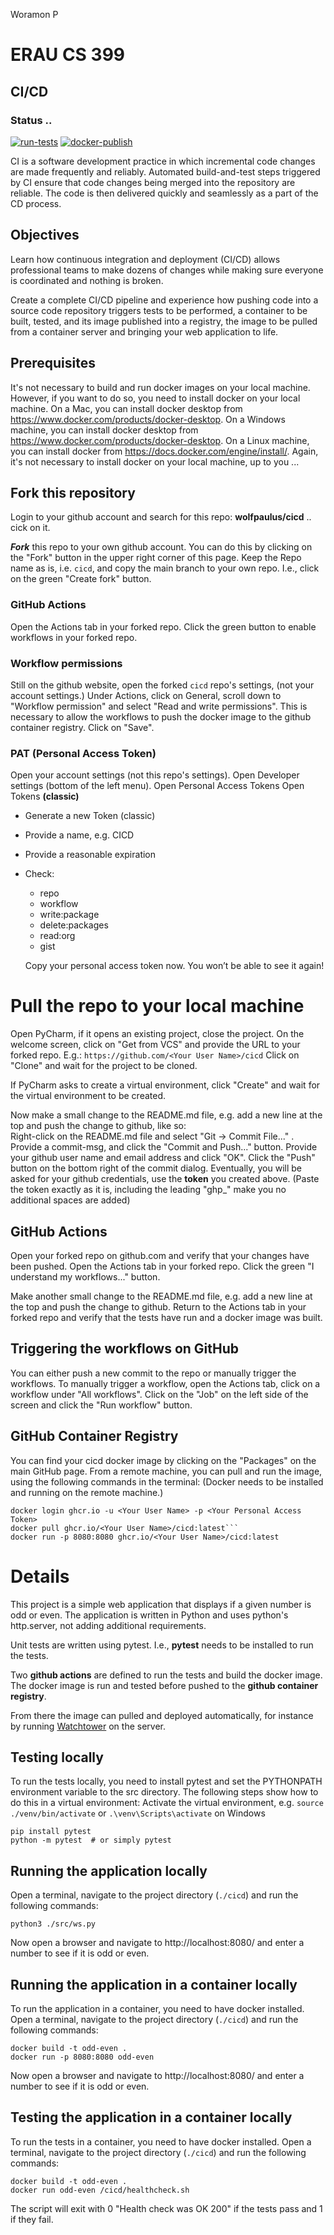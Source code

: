 Woramon P

# ERAU CS 399 
## CI/CD
### Status ..
[![run-tests](../../actions/workflows/python-test.yml/badge.svg)](../../actions/workflows/python-test.yml)
[![docker-publish](../../actions/workflows/docker-publish.yml/badge.svg)](../../actions/workflows/docker-publish.yml)

CI is a software development practice in which incremental code changes are made frequently and reliably. 
Automated build-and-test steps triggered by CI ensure that code changes being merged into the repository are reliable. 
The code is then delivered quickly and seamlessly as a part of the CD process.

## Objectives
Learn how continuous integration and deployment (CI/CD) allows professional teams to make dozens of changes while 
making sure everyone is coordinated and nothing is broken. 

Create a complete CI/CD pipeline and experience how pushing code into a source code repository triggers tests to be 
performed, a container to be built, tested, and its image published into a registry, the image to be pulled from a 
container server and bringing your web application to life.

## Prerequisites
It's not necessary to build and run docker images on your local machine. 
However, if you want to do so, you need to install docker on your local machine.
On a Mac, you can install docker desktop from https://www.docker.com/products/docker-desktop.
On a Windows machine, you can install docker desktop from https://www.docker.com/products/docker-desktop.
On a Linux machine, you can install docker from https://docs.docker.com/engine/install/.
Again, it's not necessary to install docker on your local machine, up to you ...

## Fork this repository
Login to your github account and search for this repo: **wolfpaulus/cicd** .. cick on it.

**_Fork_** this repo to your own github account.
You can do this by clicking on the "Fork" button in the upper right corner of this page.
Keep the Repo name as is, i.e. ```cicd```, and copy the main branch to your own repo. I.e., click on the green 
"Create fork" button.

### GitHub Actions
Open the Actions tab in your forked repo.
Click the green button to enable workflows in your forked repo.

### Workflow permissions
Still on the github website, open the forked ```cicd``` repo's settings,
(not your account settings.)
Under Actions, click on General, scroll down to "Workflow permission" and select "Read and write permissions".
This is necessary to allow the workflows to push the docker image to the github container registry.
Click on "Save".

### PAT (Personal Access Token)
Open your account settings (not this repo's settings). 
Open Developer settings (bottom of the left menu).
Open Personal Access Tokens
Open Tokens **(classic)**
- Generate a new Token (classic)
- Provide a name, e.g. CICD
- Provide a reasonable expiration 
- Check: 
  - repo
  - workflow
  - write:package
  - delete:packages
  - read:org
  - gist
    
  Copy your personal access token now. You won’t be able to see it again!


# Pull the repo to your local machine
Open PyCharm, if it opens an existing project, close the project.
On the welcome screen, click on "Get from VCS" and provide the URL to your forked repo. E.g.:
```https://github.com/<Your User Name>/cicd```
Click on "Clone" and wait for the project to be cloned.

If PyCharm asks to create a virtual environment, click "Create" and wait for the virtual environment to be created.

Now make a small change to the README.md file, e.g. add a new line at the top and push the change to github, like so:  
Right-click on the README.md file and select "Git -> Commit File..." .
Provide a commit-msg, and click the "Commit and Push..." button.
Provide your github user name and email address and click "OK".
Click the "Push" button on the bottom right of the commit dialog.
Eventually, you will be asked for your github credentials, use the **token** you created above.
(Paste the token exactly as it is, including the leading "ghp_" make you no additional spaces are added)

## GitHub Actions
Open your forked repo on github.com and verify that your changes have been pushed.
Open the Actions tab in your forked repo.
Click the green "I understand my workflows..." button.

Make another small change to the README.md file, e.g. add a new line at the top and push the change to github.
Return to the Actions tab in your forked repo and verify that the tests have run and a docker image was built.

## Triggering the workflows on GitHub
You can either push a new commit to the repo or manually trigger the workflows.
To manually trigger a workflow, open the Actions tab, click on a workflow under "All workflows".
Click on the "Job" on the left side of the screen and click the "Run workflow" button.

## GitHub Container Registry
You can find your cicd docker image by clicking on the "Packages" on the main GitHub page.
From a remote machine, you can pull and run the image, using the following commands in the terminal:
(Docker needs to be installed and running on the remote machine.)
```
docker login ghcr.io -u <Your User Name> -p <Your Personal Access Token>
docker pull ghcr.io/<Your User Name>/cicd:latest```  
docker run -p 8080:8080 ghcr.io/<Your User Name>/cicd:latest
```

# Details
This project is a simple web application that displays if a given number is odd or even.
The application is written in Python and uses python's http.server, not adding additional requirements.

Unit tests are written using pytest. I.e., **pytest** needs to be installed to run the tests.

Two **github actions** are defined to run the tests and build the docker image.
The docker image is run and tested before pushed to the **github container registry**.

From there the image can pulled and deployed automatically, 
for instance by running [Watchtower](https://containrrr.dev/watchtower/) on the server.

## Testing locally
To run the tests locally, you need to install pytest and set the PYTHONPATH environment variable to the src directory.
The following steps show how to do this in a virtual environment:
Activate the virtual environment, e.g. 
```source ./venv/bin/activate``` or ```.\venv\Scripts\activate``` on Windows

```
pip install pytest
python -m pytest  # or simply pytest
```

## Running the application locally
Open a terminal, navigate to the project directory (```./cicd```) and run the following commands:

```python3 ./src/ws.py```

Now open a browser and navigate to http://localhost:8080/ and enter a number to see if it is odd or even.

## Running the application in a container locally
To run the application in a container, you need to have docker installed.
Open a terminal, navigate to the project directory (```./cicd```) and run the following commands:

```
docker build -t odd-even .
docker run -p 8080:8080 odd-even
```

Now open a browser and navigate to http://localhost:8080/ and enter a number to see if it is odd or even.

## Testing the application in a container locally 
To run the tests in a container, you need to have docker installed.
Open a terminal, navigate to the project directory (```./cicd```) and run the following commands:

```
docker build -t odd-even .
docker run odd-even /cicd/healthcheck.sh
```

The script will exit with 0 "Health check was OK 200" if the tests pass and 1 if they fail.

